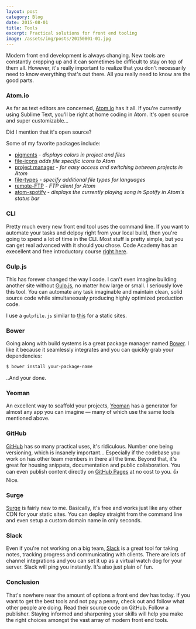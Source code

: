 ```yaml
---
layout: post
category: Blog
date: 2015-08-01
title: Tools
excerpt: Practical solutions for front end tooling
image: /assets/img/posts/20150801-01.jpg
---
```


Modern front end development is always changing. New tools are constantly cropping up and it can sometimes be difficult to stay on top of them all. However, it's really important to realize that you don't necessarily need to know everything that's out there. All you really need to know are the good parts.

### Atom.io

As far as text editors are concerned, [Atom.io](http://atom.io) has it all. If you're currently using Sublime Text, you'll be right at home coding in Atom. It's open source and super customizable...

Did I mention that it's open source?

Some of my favorite packages include:

- [pigments](https://atom.io/packages/pigments) - *displays colors in project and files*
- [file-icons](https://atom.io/packages/file-icons) *adds file specific icons to Atom*
- [project manager](https://atom.io/packages/project-manager) - *for easy access and switching between projects in Atom*
- [file-types](https://atom.io/packages/file-types) - *specify additional file types for languages*
- [remote-FTP](https://atom.io/packages/Remote-FTP) - *FTP client for Atom*
- [atom-spotify](https://atom.io/packages/atom-spotify2) - *displays the currently playing song in Spotify in Atom's status bar*

### CLI

Pretty much every new front end tool uses the command line. If you want to automate your tasks and delpoy right from your local build, then you're going to spend a lot of time in the CLI. Most stuff is pretty simple, but you can get real advanced with it should you chose. Code Academy has an execellent and free introductory course [right here](https://www.codecademy.com/en/courses/learn-the-command-line).

### Gulp.js

This has forever changed the way I code. I can't even imagine building another site without [Gulp.js](http://gulpjs.com/), no matter how large or small. I seriously love this tool. You can automate any task imaginable and maintain clean, solid source code while simultaneously producing highly optimized production code.

I use a `gulpfile.js` similar to [this](https://gist.github.com/pxdunn/bb4604f2c20cee19c16b) for a static sites.


### Bower

Going along with build systems is a great package manager named [Bower](http://bower.io). I like it because it seamlessly integrates and you can quickly grab your dependencies:

```bash
$ bower install your-package-name
```

..And your done.

### Yeoman

An excellent way to scaffold your projects, [Yeoman](http://yeoman.io/) has a generator for almost any app you can imagine &mdash; many of which use the same tools mentioned above.

### GitHub

[GitHub](http://github.com) has so many practical uses, it's ridiculous. Number one being versioning, which is insanely important... Especially if the codebase you work on has other team members in there all the time. Beyond that, it's great for housing snippets, documentation and public collaboration. You can even publish content directly on [GitHub Pages](https://pages.github.com/) at no cost to you. :+1: Nice.

### Surge

[Surge](https://surge.sh/) is fairly new to me. Basically, it's free and works just like any other CDN for your static sites. You can deploy straight from the command line and even setup a custom domain name in only seconds.

### Slack

Even if you're not working on a big team, [Slack](https://slack.com/) is a great tool for taking notes, tracking progress and communicating with clients. There are lots of channel integrations and you can set it up as a virtual watch dog for your server. Slack will ping you instantly. It's also just plain ol' fun.

### Conclusion

That's nowhere near the amount of options a front end dev has today. If you want to get the best tools and not pay a penny, check out and follow what other people are doing. Read their source code on GitHub. Follow a publisher. Staying informed and sharpening your skills will help you make the right choices amongst the vast array of modern front end tools.
